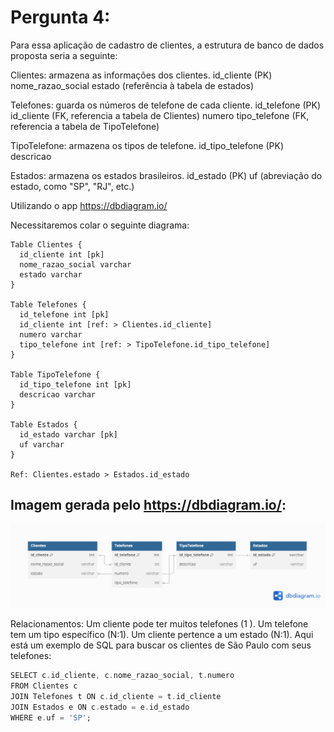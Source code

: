 # Pergunta 4:

Para essa aplicação de cadastro de clientes, a estrutura de banco de dados proposta seria a seguinte:

Clientes: armazena as informações dos clientes.
id_cliente (PK)
nome_razao_social
estado (referência à tabela de estados)

Telefones: guarda os números de telefone de cada cliente.
id_telefone (PK)
id_cliente (FK, referencia a tabela de Clientes)
numero
tipo_telefone (FK, referencia a tabela de TipoTelefone)

TipoTelefone: armazena os tipos de telefone.
id_tipo_telefone (PK)
descricao

Estados: armazena os estados brasileiros.
id_estado (PK)
uf (abreviação do estado, como "SP", "RJ", etc.)

Utilizando o app https://dbdiagram.io/

Necessitaremos colar o seguinte diagrama:
```shell
Table Clientes {
  id_cliente int [pk]
  nome_razao_social varchar
  estado varchar
}

Table Telefones {
  id_telefone int [pk]
  id_cliente int [ref: > Clientes.id_cliente]
  numero varchar
  tipo_telefone int [ref: > TipoTelefone.id_tipo_telefone]
}

Table TipoTelefone {
  id_tipo_telefone int [pk]
  descricao varchar
}

Table Estados {
  id_estado varchar [pk]
  uf varchar
}

Ref: Clientes.estado > Estados.id_estado
```

## Imagem gerada pelo https://dbdiagram.io/:
![Alt text](./respostas/pergunta_4.png)

Relacionamentos:
Um cliente pode ter muitos telefones (1
).
Um telefone tem um tipo específico (N:1).
Um cliente pertence a um estado (N:1).
Aqui está um exemplo de SQL para buscar os clientes de São Paulo com seus telefones:
```dart
SELECT c.id_cliente, c.nome_razao_social, t.numero 
FROM Clientes c
JOIN Telefones t ON c.id_cliente = t.id_cliente
JOIN Estados e ON c.estado = e.id_estado
WHERE e.uf = 'SP';
```

